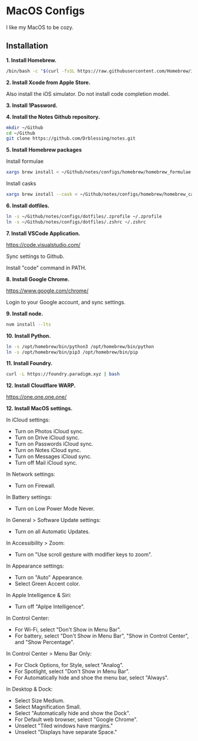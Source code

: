 # MacOS Configs

I like my MacOS to be cozy.

## Installation

**1. Install Homebrew.**

```zsh
/bin/bash -c "$(curl -fsSL https://raw.githubusercontent.com/Homebrew/install/HEAD/install.sh)"
```

**2. Install Xcode from Apple Store.**

Also install the iOS simulator. Do not install code completion model.

**3. Install 1Password.**

**4. Install the Notes Github repository.**

```zsh
mkdir ~/Github
cd ~/Github
git clone https://github.com/Drblessing/notes.git
```

**5. Install Homebrew packages**

Install formulae

```zsh
xargs brew install < ~/Github/notes/configs/homebrew/homebrew_formulae.txt
```

Install casks

```zsh
xargs brew install --cask < ~/Github/notes/configs/homebrew/homebrew_casks.txt
```

**6. Install dotfiles.**

```zsh
ln -s ~/Github/notes/configs/dotfiles/.zprofile ~/.zprofile
ln -s ~/Github/notes/configs/dotfiles/.zshrc ~/.zshrc
```

**7. Install VSCode Application.**

https://code.visualstudio.com/

Sync settings to Github.

Install "code" command in PATH.

**8. Install Google Chrome.**

https://www.google.com/chrome/

Login to your Google account, and sync settings.

**9. Install node.**

```zsh
nvm install --lts
```

**10. Install Python.**

```zsh
ln -s /opt/homebrew/bin/python3 /opt/homebrew/bin/python
ln -s /opt/homebrew/bin/pip3 /opt/homebrew/bin/pip
```

**11. Install Foundry.**

```zsh
curl -L https://foundry.paradigm.xyz | bash
```

**12. Install Cloudflare WARP.**

https://one.one.one.one/

**12. Install MacOS settings.**

In iCloud settings:

- Turn on Photos iCloud sync.
- Turn on Drive iCloud sync.
- Turn on Passwords iCloud sync.
- Turn on Notes iCloud sync.
- Turn on Messages iCloud sync.
- Turn off Mail iCloud sync.

In Network settings:

- Turn on Firewall.

In Battery settings:

- Turn on Low Power Mode Never.

In General > Software Update settings:

- Turn on all Automatic Updates.

In Accessibility > Zoom:

- Turn on "Use scroll gesture with modifier keys to zoom".

In Appearance settings:

- Turn on "Auto" Appearance.
- Select Green Accent color.

In Apple Intelligence & Siri:

- Turn off "Aplpe Intelligence".

In Control Center:

- For Wi-Fi, select "Don't Show in Menu Bar".
- For battery, select "Don't Show in Menu Bar", "Show in Control Center", and "Show Percentage".

In Control Center > Menu Bar Only:

- For Clock Options, for Style, select "Analog".
- For Spotlight, select "Don't Show in Menu Bar".
- For Automatically hide and shoe the menu bar, select "Always".

In Desktop & Dock:

- Select Size Medium.
- Select Magnification Small.
- Select "Automatically hide and show the Dock".
- For Default web browser, select "Google Chrome".
- Unselect "Tiled windows have margins."
- Unselect "Displays have separate Space."
